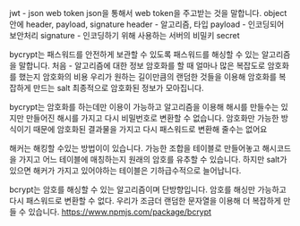 jwt - json web token
json을 통해서 web token을 주고받는 것을 말합니다.
object안에 header, payload, signature
header - 알고리즘, 타입
payload - 인코딩되어 보안처리
signature - 인코딩하기 위해 사용하는 서버의 비밀키 secret

bycrypt는 패스워드를 안전하게 보관할 수 있도록 패스워드를 해싱할 수 있는 알고리즘을 말합니다.
처음 - 알고리즘에 대한 정보
암호화를 할 때 얼마나 많은 복잡도로 암호화를 했는지 암호화의 비용
우리가 원하는 길이만큼의 랜덤한 것들을 이용해 암호화를 복잡하게 만드는 salt
최종적으로 암호화된 정보가 모아집니다.

bycrypt는 암호화를 하는데만 이용이 가능하고 알고리즘을 이용해 해시를 만들수는 있지만
만들어진 해시를 가지고 다시 비밀번호로 변환할 수 없습니다.
암호화만 가능한 방식이기 때문에 암호화된 결과물을 가지고 다시 패스워드로 변환해 줄수는 없어요

해커는 해킹할 수있는 방법이이 있습니다. 가능한 조합을 테이블로 만들어놓고 해시코드을 가지고 어느 테이블에 매칭하는지 원래의 암호를 유추할 수 있습니다.
하지만 salt가 있으면 해커가 가지고 있어야하는 테이블은 기하급수적으로 늘어납니다.

bcrypt는 암호를 해싱할 수 있는 알고리즘이며 단방향입니다.
암호를 해싱만 가능하고 다시 패스워드로 변환할 수 없다.
우리가 조금더 랜덤한 문자열을 이용해 더 복잡하게 만들 수 있습니다.
https://www.npmjs.com/package/bcrypt
